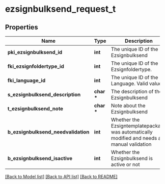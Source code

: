 # ezsignbulksend_request_t

## Properties
Name | Type | Description | Notes
------------ | ------------- | ------------- | -------------
**pki_ezsignbulksend_id** | **int** | The unique ID of the Ezsignbulksend | [optional] 
**fki_ezsignfoldertype_id** | **int** | The unique ID of the Ezsignfoldertype. | 
**fki_language_id** | **int** | The unique ID of the Language.  Valid values:  |Value|Description| |-|-| |1|French| |2|English| | 
**s_ezsignbulksend_description** | **char \*** | The description of the Ezsignbulksend | 
**t_ezsignbulksend_note** | **char \*** | Note about the Ezsignbulksend | 
**b_ezsignbulksend_needvalidation** | **int** | Whether the Ezsigntemplatepackage was automatically modified and needs a manual validation | 
**b_ezsignbulksend_isactive** | **int** | Whether the Ezsignbulksend is active or not | 

[[Back to Model list]](../README.md#documentation-for-models) [[Back to API list]](../README.md#documentation-for-api-endpoints) [[Back to README]](../README.md)


